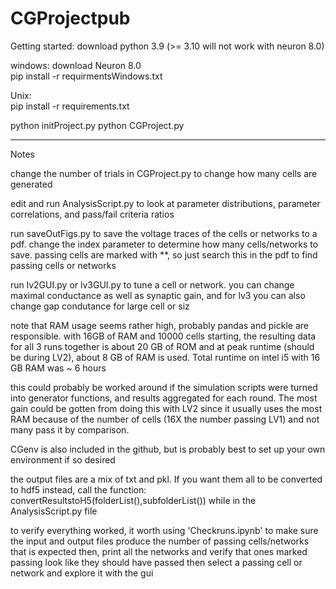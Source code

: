 # CGProjectpub

Getting started:
download python 3.9 (>= 3.10 will not work with neuron 8.0)

windows:
download Neuron 8.0  
pip install -r requirmentsWindows.txt

Unix:  
pip install -r requirements.txt

python initProject.py
python CGProject.py

---------------------------------------------------------------------
Notes

change the number of trials in CGProject.py to change how many cells are generated

edit and run AnalysisScript.py to look at parameter distributions, parameter correlations,
and pass/fail criteria ratios

run saveOutFigs.py to save the voltage traces of the cells or networks to a pdf. change
the index parameter to determine how many cells/networks to save. passing cells are marked
with **, so just search this in the pdf to find passing cells or networks

run lv2GUI.py or lv3GUI.py to tune a cell or network. you can change maximal conductance
as well as synaptic gain, and for lv3 you can also change gap condutance for large cell or siz



note that RAM usage seems rather high, probably pandas and pickle are responsible. with 16GB of RAM
and 10000 cells starting, the resulting data for all 3 runs together is about 20 GB of ROM and at peak runtime (should be during LV2),
 about 8 GB of RAM is used. Total runtime on intel i5 with 16 GB RAM was ~ 6 hours
 
this could probably be worked around if the simulation scripts were turned into generator
functions, and results aggregated for each round. The most gain could be gotten from doing
this with LV2 since it usually uses the most RAM because of the number of cells (16X the number passing LV1)
and not many pass it by comparison.

CGenv is also included in the github, but is probably best to set up your own environment if so desired


the output files are a mix of txt and pkl. If you want them all to be converted to hdf5 instead, call the function:
convertResultstoH5(folderList(),subfolderList()) while in the AnalysisScript.py file

to verify everything worked, it worth using 'Checkruns.ipynb' to make sure the input and output files produce the number of passing cells/networks that is expected
then, print all the  networks and verify that ones marked passing look like they should have passed
then select a passing cell or network and explore it with the gui
